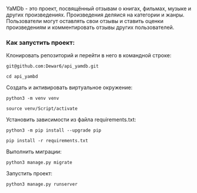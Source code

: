 YaMDb - это проект, посвящённый отзывам о книгах, фильмах, музыке и других произведениях. Произведения деляися на категории и жанры. Пользователи могут оставлять свои отзывы и ставить оценки произведениям и комментировать отзывы других пользователей.

### Как запустить проект:

Клонировать репозиторий и перейти в него в командной строке:

```
git@github.com:Dewar6/api_yamdb.git
```

```
cd api_yambd
```

Cоздать и активировать виртуальное окружение:

```
python3 -m venv venv
```

```
source venv/Script/activate
```

Установить зависимости из файла requirements.txt:

```
python3 -m pip install --upgrade pip
```

```
pip install -r requirements.txt
```

Выполнить миграции:

```
python3 manage.py migrate
```

Запустить проект:

```
python3 manage.py runserver
```
